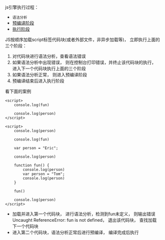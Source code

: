 js引擎执行过程：
- `语法分析`
- [预编译阶段](./预编译.md)
- [执行阶段](./执行.md)

JS按顺序加载script标签代码块(或者外部文件，非异步加载等)， 立即执行上面的三个阶段：
1. 对代码块进行语法分析，查看语法错误
2. 如果语法分析中出现错误， 则在控制台打印错误，并终止该代码块的执行， 进入下一个代码块执行上面的三个阶段
3. 如果语法分析正常， 则进入预编译阶段
4. 预编译结束后进入执行阶段

看下面的案例
```
<script>
    console.log(fun)

    console.log(person)
</script>

<script>
    console.log(person)

    console.log(fun)

    var person = "Eric";

    console.log(person)

    function fun() {
        console.log(person)
        var person = "Tom";
        console.log(person)
    }

    fun()

    console.log(person)
</script>
```
- 加载并进入第一个代码块， 进行语法分析，检测到fun未定义， 则输出错误Uncaught ReferenceError: fun is not defined， 退出该代码块， 查找加载下一个代码块
- 进入第二个代码块，语法分析正常后进行预编译， 编译完成后执行
